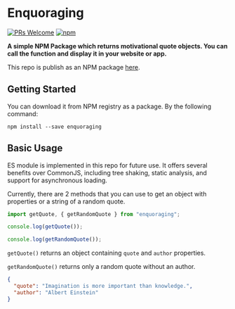 # Enquoraging

[![PRs Welcome](https://img.shields.io/badge/PRs-welcome-brightgreen.svg?style=flat&logo=github)](https://github.com/thanapoom21/enquoraging/pulls) [![npm](https://img.shields.io/npm/dy/inspirational-quotes.svg?logo=npm&color=yellow)](https://www.npmjs.com/package/enquoraging)

**A simple NPM Package which returns motivational quote objects. You can call the function and display it in your website or app.**

This repo is publish as an NPM package [here](<(https://www.npmjs.com/package/enquoraging)>).

## Getting Started

You can download it from NPM registry as a package. By the following command:

```
npm install --save enquoraging
```

## Basic Usage

ES module is implemented in this repo for future use. It offers several benefits over CommonJS, including tree shaking, static analysis, and support for asynchronous loading.

Currently, there are 2 methods that you can use to get an object with properties or a string of a random quote. 

```js
import getQuote, { getRandomQuote } from "enquoraging";

console.log(getQuote());

console.log(getRandomQuote());
```

`getQuote()` returns an object containing `quote` and `author` properties.

`getRandomQuote()` returns only a random quote without an author.

```json
{
  "quote": "Imagination is more important than knowledge.",
  "author": "Albert Einstein"
}
```

<!-- ## Contributing

Contributors are welcome.  -->

